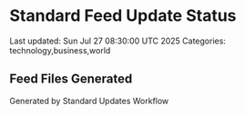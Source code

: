# Standard Feed Update Status
Last updated: Sun Jul 27 08:30:00 UTC 2025
Categories: technology,business,world

## Feed Files Generated

Generated by Standard Updates Workflow
